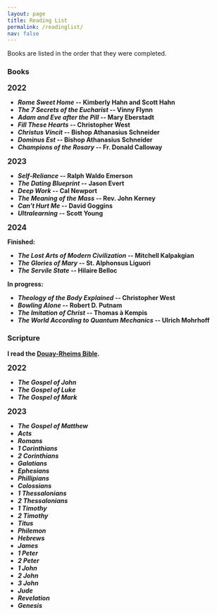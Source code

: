 ```yaml
---
layout: page
title: Reading List
permalink: /readinglist/
nav: false
---
```


Books are listed in the order that they were completed.

### Books

<b><big>2022</big><b>

- *Rome Sweet Home* -- Kimberly Hahn and Scott Hahn
- *The 7 Secrets of the Eucharist* -- Vinny Flynn
- *Adam and Eve after the Pill* -- Mary Eberstadt
- *Fill These Hearts* -- Christopher West
- *Christus Vincit* -- Bishop Athanasius Schneider
- *Dominus Est* -- Bishop Athanasius Schneider
- *Champions of the Rosary* -- Fr. Donald Calloway

<b><big>2023</big><b>

- *Self-Reliance* -- Ralph Waldo Emerson
- *The Dating Blueprint* -- Jason Evert
- *Deep Work* -- Cal Newport
- *The Meaning of the Mass* -- Rev. John Kerney
- *Can't Hurt Me* -- David Goggins
- *Ultralearning* -- Scott Young 

<b><big>2024</big><b>

<b>Finished:<b>

- *The Lost Arts of Modern Civilization* -- Mitchell Kalpakgian
- *The Glories of Mary* -- St. Alphonsus Liguori
- *The Servile State* -- Hilaire Belloc

<b>In progress:<b>

- *Theology of the Body Explained* -- Christopher West
- *Bowling Alone* -- Robert D. Putnam
- *The Imitation of Christ* -- Thomas à Kempis
- *The World According to Quantum Mechanics* -- Ulrich Mohrhoff

### Scripture

I read the [Douay-Rheims Bible](https://tanbooks.com/products/books/douay-rheims-bible-paperbound/).

<b><big>2022</big><b>

- *The Gospel of John*
- *The Gospel of Luke*
- *The Gospel of Mark*

<b><big>2023</big><b>

- *The Gospel of Matthew*
- *Acts*
- *Romans*
- *1 Corinthians*
- *2 Corinthians*
- *Galatians*
- *Ephesians*
- *Phillipians*
- *Colossians*
- *1 Thessalonians*
- *2 Thessalonians*
- *1 Timothy*
- *2 Timothy*
- *Titus*
- *Philemon*
- *Hebrews*
- *James*
- *1 Peter*
- *2 Peter*
- *1 John*
- *2 John*
- *3 John*
- *Jude*
- *Revelation*
- *Genesis*